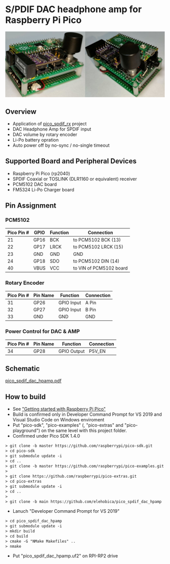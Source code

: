 # S/PDIF DAC headphone amp for Raspberry Pi Pico
![banner](doc/pico_spdif_dac_hpamp.jpg)

## Overview
* Application of [pico_spdif_rx](https://github.com/elehobica/pico_spdif_rx/) project
* DAC Headphone Amp for SPDIF input
* DAC volume by rotary encoder
* Li-Po battery opration
* Auto power off by no-sync / no-single timeout

## Supported Board and Peripheral Devices
* Raspberry Pi Pico (rp2040)
* SPDIF Coaxial or TOSLINK (DLR1160 or equivalent) receiver
* PCM5102 DAC board
* FM5324 Li-Po Charger board

## Pin Assignment
### PCM5102
| Pico Pin # | GPIO | Function | Connection |
----|----|----|----
| 21 | GP16 | BCK | to PCM5102 BCK (13) |
| 22 | GP17 | LRCK | to PCM5102 LRCK (15) |
| 23 | GND | GND | GND |
| 24 | GP18 | SDO | to PCM5102 DIN (14) |
| 40 | VBUS | VCC | to VIN of PCM5102 board |

### Rotary Encoder
| Pico Pin # | Pin Name | Function | Connection |
----|----|----|----
| 31 | GP26 | GPIO Input | A Pin |
| 32 | GP27 | GPIO Input | B Pin |
| 33 | GND | GND | GND |

### Power Control for DAC & AMP 
| Pico Pin # | Pin Name | Function | Connection |
----|----|----|----
| 34 | GP28 | GPIO Output | P5V_EN |

## Schematic
[pico_spdif_dac_hpamp.pdf](doc/pico_spdif_dac_hpamp.pdf)

## How to build
* See ["Getting started with Raspberry Pi Pico"](https://datasheets.raspberrypi.org/pico/getting-started-with-pico.pdf)
* Build is confirmed only in Developer Command Prompt for VS 2019 and Visual Studio Code on Windows enviroment
* Put "pico-sdk", "pico-examples" (, "pico-extras" and "pico-playground") on the same level with this project folder.
* Confirmed under Pico SDK 1.4.0
```
> git clone -b master https://github.com/raspberrypi/pico-sdk.git
> cd pico-sdk
> git submodule update -i
> cd ..
> git clone -b master https://github.com/raspberrypi/pico-examples.git
>
> git clone https://github.com/raspberrypi/pico-extras.git
> cd pico-extras
> git submodule update -i
> cd ..
> 
> git clone -b main https://github.com/elehobica/pico_spdif_dac_hpamp
```
* Lanuch "Developer Command Prompt for VS 2019"
```
> cd pico_spdif_dac_hpamp
> git submodule update -i
> mkdir build
> cd build
> cmake -G "NMake Makefiles" ..
> nmake
```
* Put "pico_spdif_dac_hpamp.uf2" on RPI-RP2 drive